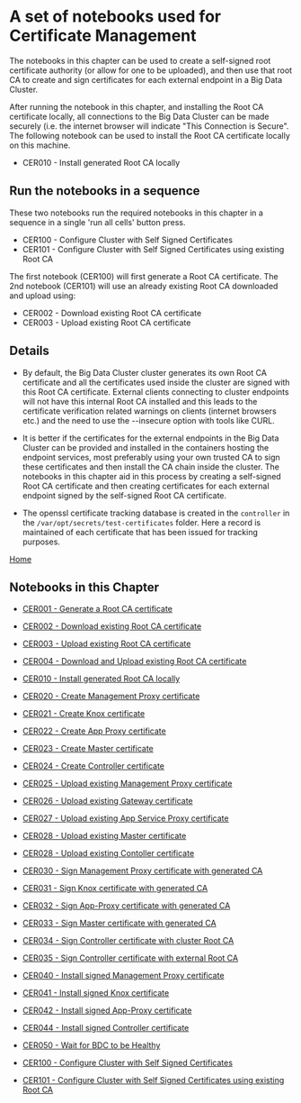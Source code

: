 # A set of notebooks used for Certificate Management

The notebooks in this chapter can be used to create a self-signed root certificate authority (or allow for one to be uploaded), and then use that root CA to create and sign certificates for each external endpoint in a Big Data Cluster.

After running the notebook in this chapter, and installing the Root CA certificate locally, all connections to the Big Data Cluster can be made securely (i.e. the internet browser will indicate "This Connection is Secure".  The following notebook can be used to install the Root CA certificate locally on this machine.

- CER010 - Install generated Root CA locally

## Run the notebooks in a sequence

These two notebooks run the required notebooks in this chapter in a sequence in a single 'run all cells' button press.

- CER100 - Configure Cluster with Self Signed Certificates
- CER101 - Configure Cluster with Self Signed Certificates using existing Root CA

The first notebook (CER100) will first generate a Root CA certificate.  The 2nd notebook (CER101) will use an already existing Root CA downloaded and upload using:

- CER002 - Download existing Root CA certificate
- CER003 - Upload existing Root CA certificate

## Details

- By default, the Big Data Cluster cluster generates its own Root CA certificate and all the certificates used inside the cluster are signed with this Root CA certificate. External clients connecting to cluster endpoints will not have this internal Root CA installed and this leads to the certificate verification related warnings on clients (internet browsers etc.) and the need to use the --insecure option with tools like CURL.

- It is better if the certificates for the external endpoints in the Big Data Cluster can be provided and installed in the containers hosting the endpoint services, most preferably using your own trusted CA to sign these certificates and then install the CA chain inside the cluster.  The notebooks in this chapter aid in this process by creating a self-signed Root CA certificate and then creating certificates for each external endpoint signed by the self-signed Root CA certificate.

- The openssl certificate tracking database is created in the `controller` in the `/var/opt/secrets/test-certificates` folder.  Here a record is maintained of each certificate that has been issued for tracking purposes.

[Home](../readme.md)

## Notebooks in this Chapter
- [CER001 - Generate a Root CA certificate
](cer001-create-root-ca.ipynb)

- [CER002 - Download existing Root CA certificate
](cer002-download-existing-root-ca.ipynb)

- [CER003 - Upload existing Root CA certificate
](cer003-upload-existing-root-ca.ipynb)

- [CER004 - Download and Upload existing Root CA certificate
](cer004-download-upload-existing-root-ca.ipynb)

- [CER010 - Install generated Root CA locally
](cer010-install-generated-root-ca-locally.ipynb)

- [CER020 - Create Management Proxy certificate
](cer020-create-management-service-proxy-cert.ipynb)

- [CER021 - Create Knox certificate
](cer021-create-knox-cert.ipynb)

- [CER022 - Create App Proxy certificate
](cer022-create-app-proxy-cert.ipynb)

- [CER023 - Create Master certificate
](cer023-create-master-cert.ipynb)

- [CER024 - Create Controller certificate
](cer024-create-controller-cert.ipynb)

- [CER025 - Upload existing Management Proxy certificate
](cer025-upload-management-service-proxy-cert.ipynb)

- [CER026 - Upload existing Gateway certificate
](cer026-upload-knox-cert.ipynb)

- [CER027 - Upload existing App Service Proxy certificate
](cer027-upload-app-proxy-cert.ipynb)

- [CER028 - Upload existing Master certificate
](cer028-upload-master-cert.ipynb)

- [CER028 - Upload existing Contoller certificate
](cer029-upload-controller-cert.ipynb)

- [CER030 - Sign Management Proxy certificate with generated CA
](cer030-sign-service-proxy-generated-cert.ipynb)

- [CER031 - Sign Knox certificate with generated CA
](cer031-sign-knox-generated-cert.ipynb)

- [CER032 - Sign App-Proxy certificate with generated CA
](cer032-sign-app-proxy-generated-cert.ipynb)

- [CER033 - Sign Master certificate with generated CA
](cer033-sign-master-generated-cert.ipynb)

- [CER034 - Sign Controller certificate with cluster Root CA
](cer034-sign-controller-generated-cert.ipynb)

- [CER035 - Sign Controller certificate with external Root CA
](cer035-ca-sign-controller-generated-cert.ipynb)

- [CER040 - Install signed Management Proxy certificate
](cer040-install-service-proxy-cert.ipynb)

- [CER041 - Install signed Knox certificate
](cer041-install-knox-cert.ipynb)

- [CER042 - Install signed App-Proxy certificate
](cer042-install-app-proxy-cert.ipynb)

- [CER044 - Install signed Controller certificate
](cer044-install-controller-cert.ipynb)

- [CER050 - Wait for BDC to be Healthy
](cer050-wait-cluster-healthly.ipynb)

- [CER100 - Configure Cluster with Self Signed Certificates
](cer100-create-root-ca-install-certs.ipynb)

- [CER101 - Configure Cluster with Self Signed Certificates using existing Root CA
](cer101-use-root-ca-install-certs.ipynb)
